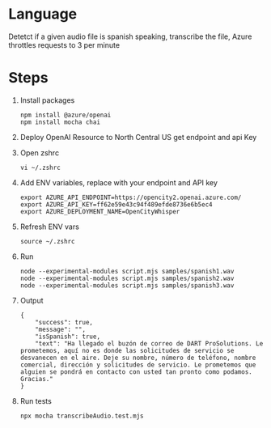 # Language
 Detetct if a given audio file is spanish speaking, transcribe the file,
 Azure throttles requests to 3 per minute

# Steps
1. Install packages
    ```
    npm install @azure/openai
    npm install mocha chai
    ```
2. Deploy OpenAI Resource to North Central US get endpoint and api Key
3. Open zshrc
    ```
    vi ~/.zshrc
    ```
4. Add ENV variables, replace with your endpoint and API key
    ```
    export AZURE_API_ENDPOINT=https://opencity2.openai.azure.com/
    export AZURE_API_KEY=ff62e59e43c94f489efde8736e6b5ec4
    export AZURE_DEPLOYMENT_NAME=OpenCityWhisper
    ```
5.  Refresh ENV vars
    ```
    source ~/.zshrc
    ```
6.  Run
    ```
    node --experimental-modules script.mjs samples/spanish1.wav
    node --experimental-modules script.mjs samples/spanish2.wav
    node --experimental-modules script.mjs samples/spanish3.wav
    ```
7. Output
    ```
    {
        "success": true,
        "message": "",
        "isSpanish": true,
        "text": "Ha llegado el buzón de correo de DART ProSolutions. Le prometemos, aquí no es donde las solicitudes de servicio se desvanecen en el aire. Deje su nombre, número de teléfono, nombre comercial, dirección y solicitudes de servicio. Le prometemos que alguien se pondrá en contacto con usted tan pronto como podamos. Gracias."
    }
    ```

8. Run tests
    ```
    npx mocha transcribeAudio.test.mjs
    ```